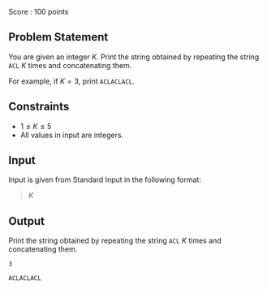 Score : $100$ points

## Problem Statement

You are given an integer $K$.
Print the string obtained by repeating the string `ACL` $K$ times and concatenating them.

For example, if $K = 3$, print `ACLACLACL`.

## Constraints

- $1 \leq K \leq 5$
- All values in input are integers.

## Input

Input is given from Standard Input in the following format:

> $K$

## Output

Print the string obtained by repeating the string `ACL` $K$ times and concatenating them.

```input1
3
```

```output1
ACLACLACL
```